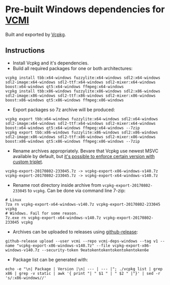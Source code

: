 # Pre-built Windows dependencies for [VCMI](https://github.com/vcmi/vcmi)

Built and exported by [Vcpkg](https://github.com/Microsoft/vcpkg).

## Instructions

* Install Vcpkg and it's dependencies.
* Build all required packages for one or both architectures:
```
vcpkg install tbb:x64-windows fuzzylite:x64-windows sdl2:x64-windows sdl2-image:x64-windows sdl2-ttf:x64-windows sdl2-mixer:x64-windows boost:x64-windows qt5:x64-windows ffmpeg:x64-windows
vcpkg install tbb:x86-windows fuzzylite:x86-windows sdl2:x86-windows sdl2-image:x86-windows sdl2-ttf:x86-windows sdl2-mixer:x86-windows boost:x86-windows qt5:x86-windows ffmpeg:x86-windows
```
* Export packages so 7z archive will be produced:
```
vcpkg export tbb:x64-windows fuzzylite:x64-windows sdl2:x64-windows sdl2-image:x64-windows sdl2-ttf:x64-windows sdl2-mixer:x64-windows boost:x64-windows qt5:x64-windows ffmpeg:x64-windows --7zip
vcpkg export tbb:x86-windows fuzzylite:x86-windows sdl2:x86-windows sdl2-image:x86-windows sdl2-ttf:x86-windows sdl2-mixer:x86-windows boost:x86-windows qt5:x86-windows ffmpeg:x86-windows --7zip
```
* Rename archives appropriately. Bevare that Vcpkg use newest MSVC available by default, but [it's possible to enforce certain version with custom triplet](https://github.com/Microsoft/vcpkg/issues/1207).  
```
vcpkg-export-20170802-233045.7z -> vcpkg-export-x86-windows-v140.7z
vcpkg-export-20170802-233045.7z -> vcpkg-export-x64-windows-v140.7z
```
* Rename root directory inside archive from ```vcpkg-export-20170802-233045``` to ```vcpkg```. Can be done via command line 7-zip:
```
# Linux
7za rn vcpkg-export-x64-windows-v140.7z vcpkg-export-20170802-233045 vcpkg
# Windows. Fail for some reason.
7z.exe rn vcpkg-export-x64-windows-v140.7z vcpkg-export-20170802-233045 vcpkg
```
* Archives can be uploaded to releases using [github-release](https://github.com/aktau/github-release):
```
github-release upload --user vcmi --repo vcmi-deps-windows --tag v1 --name "vcpkg-export-x86-windows-v140.7z" --file vcpkg-export-x86-windows-v140.7z --security-token 9eatokentokentokentokentoken6e
```
* Package list can be generated with:
```
echo -e "\n| Package | Version |\n| --- | --- |"; ./vcpkg list | grep x86 | grep -v static | awk '{ print "| " $1 " | " $2 " |"}' | sed -r 's/:x86-windows//'
```
